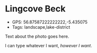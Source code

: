 # Lingcove Beck

- GPS: 56.87587222222222,-5.435075
- Tags: landscape,lake-district

Text about the photo goes here.

I can type whatever I want, *however I want*.
